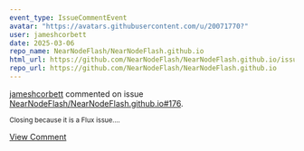 ```yaml
---
event_type: IssueCommentEvent
avatar: "https://avatars.githubusercontent.com/u/20071770?"
user: jameshcorbett
date: 2025-03-06
repo_name: NearNodeFlash/NearNodeFlash.github.io
html_url: https://github.com/NearNodeFlash/NearNodeFlash.github.io/issues/176
repo_url: https://github.com/NearNodeFlash/NearNodeFlash.github.io
---
```


<a href='https://github.com/jameshcorbett' target='_blank'>jameshcorbett</a> commented on issue <a href='https://github.com/NearNodeFlash/NearNodeFlash.github.io/issues/176' target='_blank'>NearNodeFlash/NearNodeFlash.github.io#176</a>.

<small>Closing because it is a Flux issue....</small>

<a href='https://github.com/NearNodeFlash/NearNodeFlash.github.io/issues/176' target='_blank'>View Comment</a>
